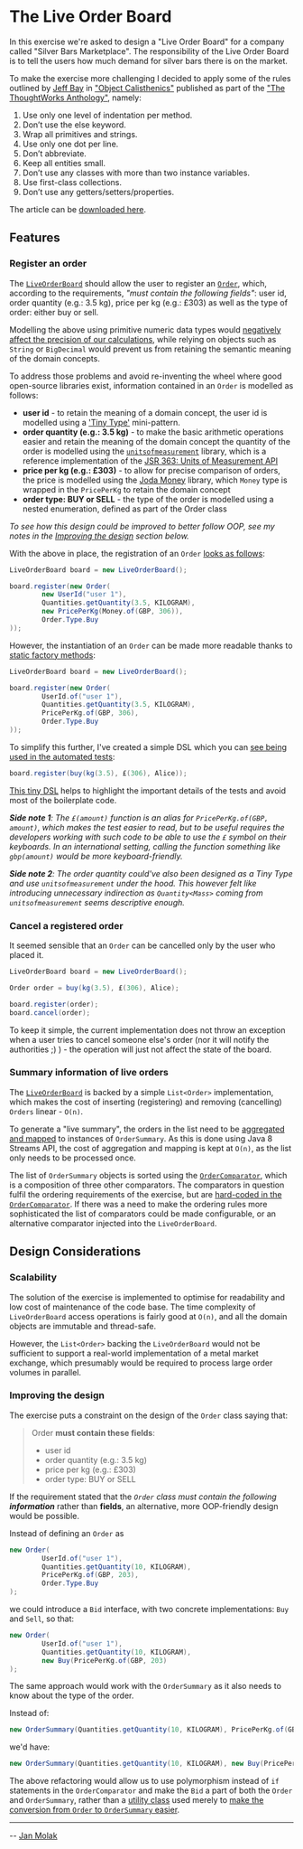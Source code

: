 # The Live Order Board

In this exercise we're asked to design a "Live Order Board" for a company called "Silver Bars Marketplace".
The responsibility of the Live Order Board is to tell the users how much demand for silver bars there is on the market.

To make the exercise more challenging I decided to apply some of the rules outlined by [Jeff Bay](http://www.xpteam.com/) 
in ["Object Calisthenics"](http://www.xpteam.com/jeff/writings/objectcalisthenics.rtf)
 published as part of the ["The ThoughtWorks Anthology"](http://amzn.to/2nARzzx), namely:
 
1. Use only one level of indentation per method. 
2. Don’t use the else keyword.
3. Wrap all primitives and strings.
4. Use only one dot per line.
5. Don’t abbreviate.
6. Keep all entities small.
7. Don’t use any classes with more than two instance variables.
8. Use first-class collections.
9. Don’t use any getters/setters/properties.

The article can be [downloaded here](http://www.xpteam.com/jeff/writings/objectcalisthenics.rtf).

## Features

### Register an order

The [`LiveOrderBoard`](https://github.com/jan-molak/silver-bars-marketplace/blob/master/src/main/java/com/silverbars/LiveOrderBoard.java) should allow the user to register an [`Order`](https://github.com/jan-molak/silver-bars-marketplace/blob/master/src/main/java/com/silverbars/domain/Order.java), which, according to the requirements, 
_"must contain the following fields"_: 
user id, order quantity (e.g.: 3.5 kg), price per kg (e.g.: £303) as well as the type of order: either buy or sell.

Modelling the above using primitive numeric data types would 
[negatively affect the precision of our calculations](http://stackoverflow.com/questions/3730019/why-not-use-double-or-float-to-represent-currency),
while relying on objects such as `String` or `BigDecimal` would prevent us from retaining the semantic meaning
of the domain concepts.

To address those problems and avoid re-inventing the wheel where good open-source libraries exist, 
information contained in an `Order` is modelled as follows:
- **user id** - to retain the meaning of a domain concept, 
the user id is modelled using a ['Tiny Type'](http://www.markphelps.me/2014/12/09/tiny-types.html) mini-pattern.
- **order quantity (e.g.: 3.5 kg)** - to make the basic arithmetic operations easier and retain the meaning of the domain concept 
the quantity of the order is modelled using the  [`unitsofmeasurement`](https://github.com/unitsofmeasurement/uom-se) library, 
which is a reference implementation of the [JSR 363: Units of Measurement API](https://www.jcp.org/en/jsr/detail?id=363)
- **price per kg (e.g.: £303)** - to allow for precise comparison of orders, the price is modelled using the [Joda Money](http://www.joda.org/joda-money/) library, 
which `Money` type is wrapped in the `PricePerKg` to retain the domain concept
- **order type: BUY or SELL** - the type of the order is modelled using a nested enumeration, defined as part of the Order class

_To see how this design could be improved to better follow OOP, see my notes in the [Improving the design](#improving-the-design) section below._  

With the above in place, the registration of an `Order` [looks as follows](https://github.com/jan-molak/silver-bars-marketplace/blob/master/src/test/java/com/silverbars/domain/OrderTest.java):

```java
LiveOrderBoard board = new LiveOrderBoard();

board.register(new Order(
        new UserId("user 1"),
        Quantities.getQuantity(3.5, KILOGRAM),
        new PricePerKg(Money.of(GBP, 306)),
        Order.Type.Buy
));
```

However, the instantiation of an `Order` can be made more readable 
thanks to [static factory methods](https://sourcemaking.com/design_patterns/factory_method):

```java
LiveOrderBoard board = new LiveOrderBoard();

board.register(new Order(
        UserId.of("user 1"),
        Quantities.getQuantity(3.5, KILOGRAM),
        PricePerKg.of(GBP, 306),
        Order.Type.Buy
));
```

To simplify this further, I've created a simple DSL which you can [see being used in the automated tests](https://github.com/jan-molak/silver-bars-marketplace/blob/master/src/test/java/com/silverbars/LiveOrderBoardTest.java#L33):

```java
board.register(buy(kg(3.5), £(306), Alice));
```

[This tiny DSL](https://github.com/jan-molak/silver-bars-marketplace/tree/master/src/test/java/com/silverbars/support) helps to highlight the important details of the tests and avoid most of the boilerplate code.

_**Side note 1**: The `£(amount)` function is an alias for `PricePerKg.of(GBP, amount)`, which makes 
the test easier to read, but to be useful requires the developers working with such code to be able to use 
the `£` symbol on their keyboards. In an international setting, calling the function something like `gbp(amount)` 
would be more keyboard-friendly._

_**Side note 2**: The order quantity could've also been designed as a Tiny Type and use `unitsofmeasurement`
under the hood. This however felt like introducing unnecessary indirection as `Quantity<Mass>`
coming from `unitsofmeasurement` seems descriptive enough._

### Cancel a registered order

It seemed sensible that an `Order` can be cancelled only by the user who placed it. 

```java
LiveOrderBoard board = new LiveOrderBoard();

Order order = buy(kg(3.5), £(306), Alice);

board.register(order);
board.cancel(order);
```

To keep it simple, the current implementation does not throw an exception when a user tries to cancel someone else's order
(nor it will notify the authorities ;) ) - the operation will just not affect the state of the board.

### Summary information of live orders

The [`LiveOrderBoard`](https://github.com/jan-molak/silver-bars-marketplace/blob/master/src/main/java/com/silverbars/LiveOrderBoard.java#L16) is backed by a simple `List<Order>` implementation, which makes the cost of inserting (registering)
and removing (cancelling) `Orders` linear - `O(n)`. 
 
To generate a "live summary", the orders in the list need to be [aggregated and mapped](https://github.com/jan-molak/silver-bars-marketplace/blob/master/src/main/java/com/silverbars/LiveOrderBoard.java#L28) to instances of `OrderSummary`.
As this is done using Java 8 Streams API, the cost of aggregation and mapping is kept at `O(n)`, as the list only needs
to be processed once.

The list of `OrderSummary` objects is sorted using the [`OrderComparator`](https://github.com/jan-molak/silver-bars-marketplace/blob/master/src/main/java/com/silverbars/OrderComparator.java#L9), 
which is a composition of three other comparators. The comparators in question fulfil the ordering requirements of the exercise, but  are [hard-coded in the `OrderComparator`](https://github.com/jan-molak/silver-bars-marketplace/blob/master/src/main/java/com/silverbars/OrderComparator.java#L10-L12). If there was a need to make the ordering rules
more sophisticated the list of comparators could be made configurable, or an alternative comparator injected into 
the `LiveOrderBoard`.

## Design Considerations

### Scalability

The solution of the exercise is implemented to optimise for readability and low cost of maintenance of the code base.
The time complexity of `LiveOrderBoard` access operations is fairly good at `O(n)`, 
and all the domain objects are immutable and thread-safe.

However, the `List<Order>` backing the `LiveOrderBoard` would not be sufficient to support 
a real-world implementation of a metal market exchange, which presumably would be required to process large order volumes 
in parallel.

### Improving the design

The exercise puts a constraint on the design of the `Order` class saying that:
  
> Order **must contain these fields**:
> - user id  
> - order quantity (e.g.: 3.5 kg)
> - price per kg (e.g.: £303)
> - order type: BUY or SELL

If the requirement stated that the _`Order` class must contain the following **information**_ rather than **fields**, 
an alternative, more OOP-friendly design would be possible.

Instead of defining an `Order` as 

```java
new Order(
        UserId.of("user 1"),
        Quantities.getQuantity(10, KILOGRAM),
        PricePerKg.of(GBP, 203),
        Order.Type.Buy
);
```

we could introduce a `Bid` interface, with two concrete implementations: `Buy` and `Sell`, so that:

```java
new Order(
        UserId.of("user 1"),
        Quantities.getQuantity(10, KILOGRAM),
        new Buy(PricePerKg.of(GBP, 203)
);
```

The same approach would work with the `OrderSummary` as it also needs to know about the type of the order.

Instead of:

```java
new OrderSummary(Quantities.getQuantity(10, KILOGRAM), PricePerKg.of(GBP, 203), Order.Type.Buy);
```

we'd have:

```java
new OrderSummary(Quantities.getQuantity(10, KILOGRAM), new Buy(PricePerKg.of(GBP, 203)));
```

The above refactoring would allow us to use polymorphism instead of `if` statements in the `OrderComparator` and
make the `Bid` a part of both the `Order` and `OrderSummary`, rather than a [utility class](https://github.com/jan-molak/silver-bars-marketplace/blob/master/src/main/java/com/silverbars/domain/Bid.java) used merely to [make the conversion from `Order` to `OrderSummary` easier](https://github.com/jan-molak/silver-bars-marketplace/blob/master/src/main/java/com/silverbars/LiveOrderBoard.java#L30).

----

-- [Jan Molak](https://janmolak.com)
